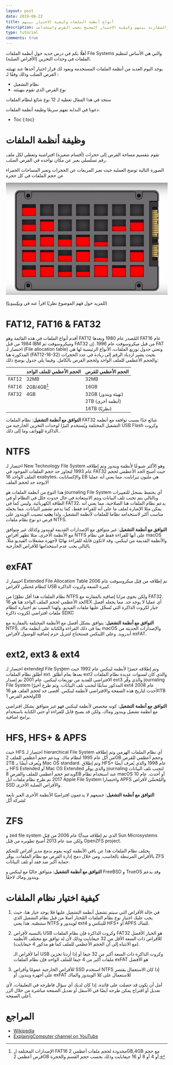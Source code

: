 ```yaml
---
layout: post
date: 2019-06-22
title: أنواع أنظمة الملفات وكيفية الاختيار بينهم
description: شرح واضح ﻷشهر أنواع أنظمة الملفات والمقارنة بينهم وكيفية الاختيار الصحيح بحسب القرص واستخدامه FAT23,exFAT NTFS, ext, ext4, HFS
type: tutorial
comments: true
---
```


أهلًا بكم في درس جديد حول أنظمة الملفات File Systems والتي هي الأساس لتنظيم الملفات في وحدات التخزين (الأقراص الصلبة).

يوجد اليوم العديد من أنظمة الملفات المستخدمة ويعود لك قرار اختيار أحدها عند تهيئته القرص الصلب وذلك وفقًا لـ :

* نظام التشغيل 
* نوع القرص الذي تقوم بتهيئته

ستجد في هذا المقال تغطية لـ 12 نوع شائع لنظام الملفات

دعونا في البداية نفهم سريعًا وظيفة أنظمة الملفات.

* Toc
{:toc}

# وظيفة أنظمة الملفات

تقوم بتقسيم مساحة القرص إلى حجرات (أقسام صغيرة) افتراضية وتعطي لكل ملف رقم تسلسلي يعبر عن مكان تواجده في القرص الصلب.

الصورة التالية توضح العملية حيث تعبر المربعات عن الحجرات وتعبر المساحات الحمراء عن حجم الملفات في كل حجرة

![File-Systems](/assets/file-systems.jpg)

(للمزيد حول فهم الموضوع نظريًا اقرأ عنه في [ويكيبيديا](https://ar.wikipedia.org/wiki/نظام_الملفات))


# FAT12, FAT16 & FAT32

أقدم أنواع الملفات في هذه القائمة وهو FAT12 المُصدر عام 1980 وبعدها FAT16 عام 1984 من قبل IBM وميكروسوفت ثم FAT32 من قبل ميكروسوفت عام 1996.
إن FAT اختصار لـ (File allocation table) وتعني جدول توزيع الملفات، الأنواع الرئيسية لها هي المذكورة هنا (FAT12-16-32) بحيث يشير ازدياد الرقم إلى زيادة في عدد الحجرات والحجم الأعظمي للملف الواحد ولحجم القرص بالكامل. وفيما يلي جدول يوضح ذلك:

|	|الحجم الأعظمي للملف الواحد | الحجم الأعظمي للقرص
|-----|------|---------
|FAT12|32MB|32MB
|FAT16|2GB/4GB[^1]|16GB
|FAT32|4GB|32GB (تهيئة ويندوز)
|||2TB (أنظمة أخرى)
|||16TB (نظريًا)

[^1]: الإصدارات المختلفة ل FAT16 محدودة لحجم ملفات أعظمي 2GB,4GB مع حجم قرص أعظمي 2GB أو 4 أو 8 أو 16 جيغابايت وذلك بحسب حجم القسم والحجرة.

**التوافق مع أنظمة التشغيل**: نظام الملفات FAT32 شائع جدًا بسبب توافقه مع أنظمة التشغيل المختلفة ويُستخدم كثيرًا لوحدات التخزين الخارجية من USB Flash وكروت الذاكرة للهواتف وما إلى ذلك..

# NTFS 
اختصار لـ New Technology File System وهو الأكثر شيوعًا ﻷنظمة ويندوز وتم إطلاقه عام 1993 لتجاوز حد حجم الملفات الموجود في FAT32 حيث أصبح الحد الأعظمي لحجم الملف الواحد 16 exabytes، والإكسابايت EB هي مليون تيرابايت، مما يعني أنه عمليا لايوجد حد لحجم الملف!

هذا النوع من أنظمة الملفات هو journaling File System أي يحتفظ بسجل للتغييرات وبالتالي يتم تجنب تلف البيانات ويتم الاستعادة في حال حدوث خلل في النظام أو في الطاقة الكهربائية.
وليس كما في FAT32، يدعم نظام الملفات هنا الصلاحية، مما يعني أنه يمكن مثلا الإشارة لملف ما على أنه للقراءة فقط، كما يدعم تشفير البيانات. مما يجعله مناسب أكثر لاستخدامه نظاما للملفات ﻷنظمة التشغيل، ولذا **يجب** تنصيب الويندوز على قرص ذو نوع نظام ملفات NTFS.

**التوافق مع أنظمة التشغيل**: غير متوافق مع الإصدارات القديمة لويندوز وكذلك غير متوافق مع الأنظمة الأخرى، مثلا تظهر أقراص NTFS على أنها للقراءة فقط في نظام macOS والأنظمة القديمة من لينكس. وقد لاتكون قابلة للقراءة نهائيًا لأجهزة مشغلات الفيديو مثلًا. بالتالي يجب عدم استخدامها للأقراص الخارجية

# exFAT

اختصار لـ Extended File Allocation Table تم إطلاقه من قِبَل ميكروسوفت عام 2006 كنظام مُحسَّن لأقراص USB كبيرة السعة وكروت الذاكرة.

نظام الملفات هذا أقل تطوّرًا من NTFS ولكن يحوي مزايا إضافية بالمقارنة مع FAT32. 
الحد الأعظمي لحجم الملف الواحد هنا هو 16EX أي عمليا لا يوجد حد. مما يجعله أفضل خيار لكروت الذاكرة التي تٌسجَّل عليها ملفات الفيديو. ولهذا السبب تم اختياره كنظام ملفات افتراضي لكروت ذاكرة SDXC

**التوافق مع أنظمة التشغيل**: يتوافق بشكل أفضل مع الأنظمة المختلفة بالمقارنة مع NTFS. بما في ذلك القراءة والكتابة على أنظمة ماك macOS والإصدارات الحديثة من أندرويد. وعلى اللينكس فستحتاج لتنزيل حزم إضافية للوصول لأقراص exFAT.

# ext2, ext3 & ext4

اختصار لـ extended File System وتم إطلاقه حصرًا ﻷنظمة لينكس عام 1992 حيث أُطلق نظام الملفات ext.
بعدها بعام أُطلق ext2 والذي كان لسنوات عديدة نظام الملفات الافتراضي للعديد من توزيعات لينكس.
عام 2001 تم إصدار ext3 والذي وفَّر journaling File System المذكور سابقّا لتجنب تلف البيانات.
وتم طرح أخيرًا ext4 عام 2008 الأحدث لتاريخ هذه الصفحة والافتراضي ﻷنظمة لينكس.
أقصى حد لحجم الملف هو 16TB ولحجم القرص 1EB 

**التوافق مع أنظمة التشغيل**: كونه مخصص لأنظمة لينكس فهو غير متوافق بشكل افتراضي مع أنظمة تشغيل ويندوز وماك، ولكن قد يصبح قابل للقراءة أو حتى الكتابة باستخدام برامج اضافية.

# HFS, HFS+ & APFS

حيث HFS اختصار لـ hierarchical File System أي نظام الملفات الهرمي وتم إطلاقه من أبّل عام 1995 لنظام ماك. ويدعم حجم أعظمي للملف 2GB وحجم أعظمي للقرص 2TB ويُعرف أيضًا بـ Mac OS standard.
وتم إطلاق HFS+ عام 1998 والذي يُعرف أيضًا بـ HFS Extended أو Mac OS Extended والذي يوفّر journaling لتجنب تلف البيانات ويدعم حجم أعظمي للملف والقرص 8EB عند استخدام نظام macOS 10 أو أحدث.
عام 2017 تم طرح نظام ملفات أبل Apple File System واختصارا APFS والمٌحسَّن ﻷقراص SSD والأقراص الصلبة الأخرى.

**التوافق مع أنظمة التشغيل**: جميعهم لا يدعمون افتراضيًا الأنظمة الأخرى الغير تابعة لشركة أبّل

# ZFS

و zed file system الذي تم إطلاقه مبدأيًا عام 2006 من قِبَل Sun Microsystems ولكن منذ عام 2013 أصبح تطويره من قِبَل OpenZFS project.

يختلف نظام الملفات هذا عن باقي الأنظمة كونه يقوم بدمج مدير أقراص للتحكم بالأقراص المرتبطة بالحاسب. ومن خلال دمج إدارة القرص مع نظام الملفات، يوفّر ZFS حماية أكبر ضد فقد أو تلف البيانات.

**التوافق مع أنظمة التشغيل**: متوافق حاليًا مع لينكس و FreeBSD و TrueOS وقد يدعم ويندوز وماك لاحقًا.

# كيفية اختيار نظام الملفات

1. في حالة الأقراص التي سيتم تشغيل أنظمة التشغيل عليها فلا يوجد خيار هنا، حيث يجب عليك اختيار نوع نظام الملفات المٌختار أصلا من قبل نظام التشغيل الذي ستنصّبه. هذا يعني NTFS لويندوز و ext4 للينكس و HFS+ أو APFS للماك.

2. بالنسبة ﻷقراص USB وكروت الذاكرة فإن نظام الملفات FAT32 هو الخيار الأفضل للأقراص ذات السعة الأقل من 32 جيغابايت وذلك ﻷن له توافق مع مختلف الأنظمة (مع الانتباه إلى أن الحجم الأعظمي للملف كما هو مذكور 4 جيغابايت).

      أما لأقراص الـ USB وكروت الذاكرة ذات السعة أكبر من 32 جيغا أو إذا أردنا تخزين ملفات أكبر من 4 جيغا للملف الواحد فإن نظام الملفات exFAT هو الأفضل

3. للأقراص الخارجية عمومًا وأقراص SSD استخدم NTFS إذا كان الاستعمال يقتصر على أجهزة ويندوز، أو exFAT للاستعمال على كلا الويندوز والماك

آمل أن تكون قد حصلت على فائدة، إذا كان لديك أي سؤال فاطرحه في التعليقات، ﻷي تعديل أو اقتراح يمكن طرحه أيضًا في الأسفل أو تعديل الصفحة مباشرة من خلال الزر أعلى الصفحة.

# المراجع
* [Wikipedia](https://en.wikipedia.org/wiki/Comparison_of_file_systems)
* [ExplainigComputer channel on YouTube](https://www.youtube.com/watch?v=_h30HBYxtws)


